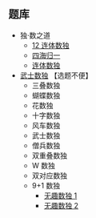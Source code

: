 ## 题库
- 独·数之道
  - [12 连体数独](http://www.sudokufans.org.cn/lx/game.index.php?type=12)
  - [四海归一](http://www.sudokufans.org.cn/lx/8f.index.php)
  - [连体数独](http://www.sudokufans.org.cn/lx/dou.index.php)
- [武士数独](https://cn.sudoku.today/dailysudoku/) 【选题不便】
  - 三叠数独
  - 蝴蝶数独
  - 花数独
  - 十字数独
  - 风车数独
  - 武士数独
  - 僧兵数独
  - 双重叠数独
  - W 数独
  - 双对应数独
  - 9+1 数独
    - [无趣数独 1](https://cn.samuraisudoku.com/g-clueless-sudoku-1/)
    - [无趣数独 2](https://cn.samuraisudoku.com/g-clueless-sudoku-2/)